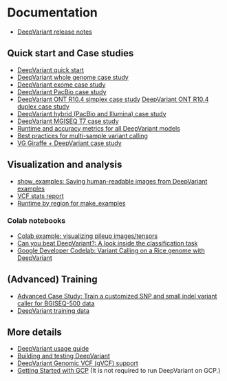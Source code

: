 # Documentation

*   [DeepVariant release notes](https://github.com/google/deepvariant/releases)

## Quick start and Case studies

*   [DeepVariant quick start](deepvariant-quick-start.md)
*   [DeepVariant whole genome case study](deepvariant-case-study.md)
*   [DeepVariant exome case study](deepvariant-exome-case-study.md)
*   [DeepVariant PacBio case study](deepvariant-pacbio-model-case-study.md)
*   [DeepVariant ONT R10.4 simplex case study](deepvariant-ont-r104-simplex-case-study.md)
    [DeepVariant ONT R10.4 duplex case study](deepvariant-ont-r104-duplex-case-study.md)
*   [DeepVariant hybrid (PacBio and Illumina) case study](deepvariant-hybrid-case-study.md)
*   [DeepVariant MGISEQ T7 case study](deepvariant-mgiseq-t7-case-study.md)
*   [Runtime and accuracy metrics for all DeepVariant models](metrics.md)
*   [Best practices for multi-sample variant calling](trio-merge-case-study.md)
*   [VG Giraffe + DeepVariant case study](deepvariant-vg-case-study.md)

## Visualization and analysis

*   [show_examples: Saving human-readable images from DeepVariant examples](show-examples.md)
*   [VCF stats report](deepvariant-vcf-stats-report.md)
*   [Runtime by region for make_examples](runtime-by-region.md)

### Colab notebooks

*   [Colab example: visualizing pileup images/tensors](visualizing_examples.ipynb)
*   [Can you beat DeepVariant?: A look inside the classification task](cybdv_notebook.ipynb)
*   [Google Developer Codelab: Variant Calling on a Rice genome with DeepVariant](https://codelabs.developers.google.com/codelabs/genomics-deepvariant)

## (Advanced) Training

*   [Advanced Case Study: Train a customized SNP and small indel variant caller
    for BGISEQ-500 data](deepvariant-training-case-study.md)
*   [DeepVariant training data](deepvariant-details-training-data.md)

## More details

*   [DeepVariant usage guide](deepvariant-details.md)
*   [Building and testing DeepVariant](deepvariant-build-test.md)
*   [DeepVariant Genomic VCF (gVCF) support](deepvariant-gvcf-support.md)
*   [Getting Started with GCP](deepvariant-gcp-info.md) (It is not required to
    run DeepVariant on GCP.)
